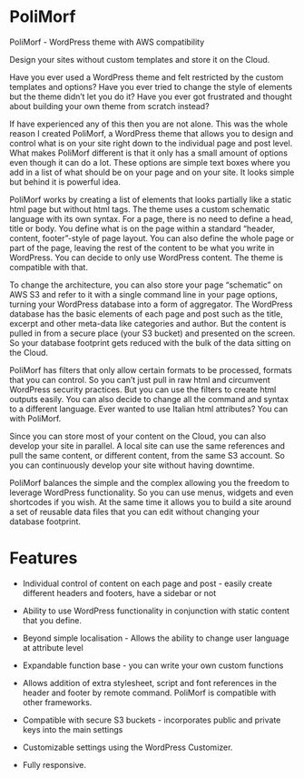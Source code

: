 # PoliMorf
PoliMorf - WordPress theme with AWS compatibility

Design your sites without custom templates and store it on the Cloud.

Have you ever used a WordPress theme and felt restricted by the custom templates and options? Have you ever tried to change the style of elements but the theme didn’t let you do it? Have you ever got frustrated and thought about building your own theme from scratch instead?

If have experienced any of this then you are not alone. This was the whole reason I created PoliMorf, a WordPress theme that allows you to design and control what is on your site right down to the individual page and post level.  What makes PoliMorf different is that it only has a small amount of options even though it can do a lot. These options are simple text boxes where you add in a list of what should be on your page and on your site. It looks simple but behind it is powerful idea. 

PoliMorf works by creating a list of elements that looks partially like a static html page but without html tags. The theme uses a custom schematic language with its own syntax. For a page, there is no need to define a head, title or body. You define what is on the page within a standard “header, content, footer”-style of page layout. You can also define the whole page or part of the page, leaving the rest of the content to be what you write in WordPress. You can decide to only use WordPress content. The theme is compatible with that.

To change the architecture, you can also store your page “schematic” on AWS S3 and refer to it with a single command line in your page options, turning your WordPress database into a form of aggregator. The WordPress database has the basic elements of each page and post such as the title, excerpt and other meta-data like categories and author. But the content is pulled in from a secure place (your S3 bucket) and presented on the screen. So your database footprint gets reduced with the bulk of the data sitting on the Cloud. 

PoliMorf has filters that only allow certain formats to be processed, formats that you can control. So you can’t just pull in raw html and circumvent WordPress security practices. But you can use the filters to create html outputs easily. You can also decide to change all the command and syntax to a different language. Ever wanted to use Italian html attributes? You can with PoliMorf.

Since you can store most of your content on the Cloud, you can also develop your site in parallel. A local site can use the same references and pull the same content, or different content, from the same S3 account. So you can continuously develop your site without having downtime. 

PoliMorf balances the simple and the complex allowing you the freedom to leverage WordPress functionality. So you can use menus, widgets and even shortcodes if you wish. At the same time it allows you to build a site around a set of reusable data files that you can edit without changing your database footprint. 


# Features

- Individual control of content on each page and post - easily create different headers and footers, have a sidebar or not

- Ability to use WordPress functionality in conjunction with static content that you define.

- Beyond simple localisation - Allows the ability to change user language at attribute level

- Expandable function base - you can write your own custom functions

- Allows addition of extra stylesheet, script and font references in the header and footer by remote command. PoliMorf is compatible with other frameworks.

- Compatible with secure S3 buckets - incorporates public and private keys into the main settings

- Customizable settings using the WordPress Customizer.

- Fully responsive.
